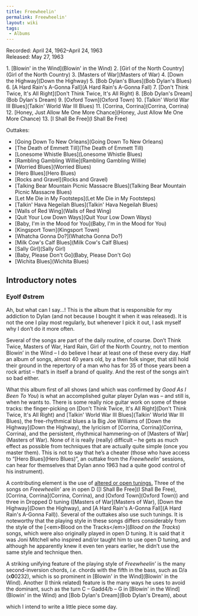 ```yaml
---
title: Freewheelin'
permalink: Freewheelin'
layout: wiki
tags:
 - Albums
---
```


Recorded: April 24, 1962–April 24, 1963  
Released: May 27, 1963

<div id="songs">
1.  [Blowin' in the Wind](Blowin' in the Wind)
2.  [Girl of the North Country](Girl of the North Country)
3.  [Masters of War](Masters of War)
4.  [Down the Highway](Down the Highway)
5.  [Bob Dylan's Blues](Bob Dylan's Blues)
6.  [A Hard Rain's A-Gonna Fall](A Hard Rain's A-Gonna Fall)
7.  [Don't Think Twice, It's All
    Right](Don't Think Twice, It's All Right)
8.  [Bob Dylan's Dream](Bob Dylan's Dream)
9.  [Oxford Town](Oxford Town)
10. [Talkin' World War III
    Blues](Talkin' World War III Blues)
11. [Corrina, Corrina](Corrina, Corrina)
12. [Honey, Just Allow Me One More
    Chance](Honey, Just Allow Me One More Chance)
13. [I Shall Be Free](I Shall Be Free)

Outtakes:

-   [Going Down To New Orleans](Going Down To New Orleans)
-   [The Death of Emmett Till](The Death of Emmett Till)
-   [Lonesome Whistle Blues](Lonesome Whistle Blues)
-   [Rambling Gambling Willie](Rambling Gambling Willie)
-   [Worried Blues](Worried Blues)
-   [Hero Blues](Hero Blues)
-   [Rocks and Gravel](Rocks and Gravel)
-   [Talking Bear Mountain Picnic Massacre
    Blues](Talking Bear Mountain Picnic Massacre Blues)
-   [Let Me Die in My Footsteps](Let Me Die in My Footsteps)
-   [Talkin' Hava Negeilah
    Blues](Talkin' Hava Negeilah Blues)
-   [Walls of Red Wing](Walls of Red Wing)
-   [Quit Your Low Down Ways](Quit Your Low Down Ways)
-   [Baby, I'm in the Mood for
    You](Baby, I'm in the Mood for You)
-   [Kingsport Town](Kingsport Town)
-   [Whatcha Gonna Do?](Whatcha Gonna Do?)
-   [Milk Cow's Calf Blues](Milk Cow's Calf Blues)
-   [Sally Girl](Sally Girl)<strong> </strong>
-   [Baby, Please Don't Go](Baby, Please Don't Go)
-   [Wichita Blues](Wichita Blues)

</div>
<div id="intro">
<h2>
Introductory notes

</h2>
<h3>
Eyolf Østrem

</h3>
Ah, but what can I say…! This is the album that is responsible for my
addiction to Dylan (and not because I bought it when it was released).
It is not the one I play most regularly, but whenever I pick it out, I
ask myself why I don’t do it more often.

Several of the songs are part of the daily routine, of course. Don’t
Think Twice, Masters of War, Hard Rain, Girl of the North Country, not
to mention Blowin’ in the Wind – I do believe I hear at least one of
these every day. Half an album of songs, almost 40 years old, by a then
folk singer, that still hold their ground in the repertory of a man who
has for 35 of those years been a rock artist – that’s in itself a brand
of quality. And the rest of the songs ain’t so bad either.

What this album first of all shows (and which was confirmed by <em>Good
As I Been To You</em>) is what an accomplished guitar player Dylan was –
and still is, when he wants to. There is some really nice guitar work on
some of these tracks: the finger-picking on [Don't Think Twice, It's All
Right](Don't Think Twice, It's All Right) and [Talkin' World
War III Blues](Talkin' World War III Blues), the
free-rhythmical blues a la Big Joe Williams of [Down the
Highway](Down the Highway), the lyricism of [Corrina,
Corrina](Corrina, Corrina), and the persistent, rhythmical
hammering-on of [Masters of War](Masters of War). None of it
is really (really) difficult – he gets as much effect as possible from
techniques that are actually quite simple (once you master them). This
is not to say that he’s a cheater (those who have access to “[Hero
Blues](Hero Blues)”, an outtake from the
<em>Freewheelin’</em> sessions, can hear for themselves that Dylan anno
1963 had a quite good control of his instrument).

A contributing element is the use of [altered or open
tunings.](Help:Roadmaps#Open.2Falternate_tunings) Three of
the songs on <em>Freewheelin’ </em>are in open D ([I Shall Be
Free](I Shall Be Free), [Corrina,
Corrina](Corrina, Corrina), and [Oxford
Town](Oxford Town)) and three in Dropped D tuning ([Masters
of War](Masters of War), [Down the
Highway](Down the Highway), and [A Hard Rain's A-Gonna
Fall](A Hard Rain's A-Gonna Fall)). Several of the outtakes
also use such tunings. It is noteworthy that the playing style in these
songs differs considerably from the style of the [\<em\>Blood on the
Tracks\</em\>](<em>Blood on the Tracks</em>) songs, which
were also originally played in open D tuning. It is said that it was
Joni Mitchell who inspired and/or taught him to use open D tuning, and
although he apparently knew it even ten years earlier, he didn’t use the
same style and technique then.

A striking unifying feature of the playing style of
<em>Freewheelin’</em> is the many second-inversion chords, <em>i.e.</em>
chords with the fifth in the bass, such as D/a
(x<strong>0</strong>0232), which is so prominent in [Blowin' in the
Wind](Blowin' in the Wind). Another (I think related) feature
is the many ways he uses to avoid the dominant, such as the turn C –
Gadd4/b – G in [Blowin' in the Wind](Blowin' in the Wind) and
[Bob Dylan's Dream](Bob Dylan's Dream), about

which I intend to write a little piece some day.

</div>

